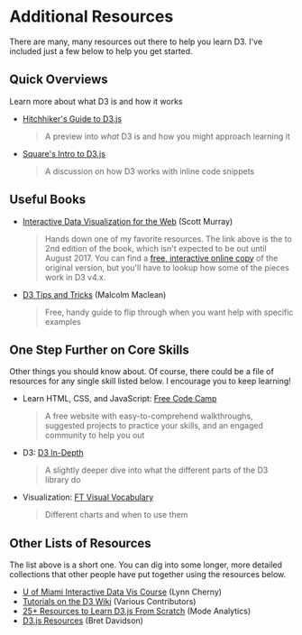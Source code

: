 # Additional Resources
There are many, many resources out there to help you learn D3. I've included just a few below to help you get started.

## Quick Overviews
Learn more about what D3 is and how it works

- [Hitchhiker's Guide to D3.js](https://medium.com/@enjalot/the-hitchhikers-guide-to-d3-js-a8552174733a)
  > A preview into _what_ D3 is and how you might approach learning it

- [Square's Intro to D3.js](http://square.github.io/intro-to-d3/)
  > A discussion on how D3 works with inline code snippets

## Useful Books
- [Interactive Data Visualization for the Web](http://shop.oreilly.com/product/0636920037316.do) (Scott Murray)
  > Hands down one of my favorite resources. The link above is the to 2nd edition of the book, which isn't expected to be out until August 2017. You can find a [free, interactive online copy](http://chimera.labs.oreilly.com/books/1230000000345/) of the original version, but you'll have to lookup how some of the pieces work in D3 v4.x.
- [D3 Tips and Tricks](https://leanpub.com/d3-t-and-t-v4) (Malcolm Maclean)
  > Free, handy guide to flip through when you want help with specific examples

## One Step Further on Core Skills
Other things you should know about. Of course, there could be a file of resources for any single skill listed below. I encourage you to keep learning!
- Learn HTML, CSS, and JavaScript: [Free Code Camp](https://www.freecodecamp.com/)
  > A free website with easy-to-comprehend walkthroughs, suggested projects to practice your skills, and an engaged community to help you out
- D3: [D3 In-Depth](http://d3indepth.com/)
  > A slightly deeper dive into what the different parts of the D3 library do
- Visualization: [FT Visual Vocabulary](https://github.com/ft-interactive/chart-doctor/tree/master/visual-vocabulary)
  > Different charts and when to use them

## Other Lists of Resources
The list above is a short one. You can dig into some longer, more detailed collections that other people have put together using the resources below.
- [U of Miami Interactive Data Vis Course](http://arnicas.github.io/interactive-vis-course/index.html) (Lynn Cherny)
- [Tutorials on the D3 Wiki](https://github.com/d3/d3/wiki/tutorials) (Various Contributors)
- [25+ Resources to Learn D3.js From Scratch](https://blog.modeanalytics.com/learn-d3/) (Mode Analytics)
- [D3.js Resources](https://gist.github.com/bretdavidson/4748044) (Bret Davidson)
